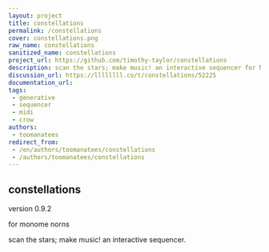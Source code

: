 ```yaml
---
layout: project
title: constellations
permalink: /constellations
cover: constellations.png
raw_name: constellations
sanitized_name: constellations
project_url: https://github.com/timothy-taylor/constellations
description: scan the stars; make music! an interactive sequencer for Norns, Crow, JF, and midi.
discussion_url: https://llllllll.co/t/constellations/52225
documentation_url: 
tags:
 - generative
 - sequencer
 - midi
 - crow
authors:
 - toomanatees
redirect_from:
 - /en/authors/toomanatees/constellations
 - /authors/toomanatees/constellations
---
```

## constellations

version 0.9.2

for monome norns

scan the stars; make music! an interactive sequencer. 
